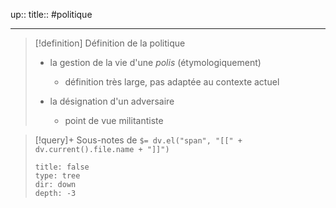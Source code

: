 up::
title::
#politique 

---

> [!definition] Définition de la politique
>  - la gestion de la vie d'une _polis_ (étymologiquement)
>      - définition très large, pas adaptée au contexte actuel
>        
>  - la désignation d'un adversaire
>      - point de vue militantiste


> [!query]+ Sous-notes de `$= dv.el("span", "[[" + dv.current().file.name + "]]")`
> ```breadcrumbs
> title: false
> type: tree
> dir: down
> depth: -3
> ```

